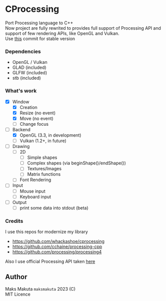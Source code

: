 # CProcessing

Port Processing language to C++  
Now project are fully rewrited to provides full support of Processing API and support of few rendering APIs, like OpenGL and Vulkan.  
Use [this](https://github.com/maksmakuta/CProcessing/tree/059adef3b518facb7c7068402baa8c4fdcd9bbc9) commit for stable version

### Dependencies

 - OpenGL / Vulkan
 - GLAD (included)
 - GLFW (included)
 - stb  (included)

### What's work

 - [x] Window
   - [x] Creation
   - [x] Resize (no event)
   - [x] Move (no event)
   - [ ] Change focus 
 - [ ] Backend
   - [x] OpenGL (3.3, in development)
   - [ ] Vulkan (1.2+, in future)
 - [ ] Drawing
   - [ ] 2D
     - [ ] Simple shapes 
     - [ ] Complex shapes (via beginShape()/endShape()) 
     - [ ] Textures/Images
     - [ ] Matrix functions
   - [ ] Font Rendering
 - [ ] Input
   - [ ] Mouse input
   - [ ] Keyboard input
 - [ ] Output
   - [ ] print some data into stdout (beta)

### Credits

I use this repos for modernize my library

  - https://github.com/whackashoe/cprocessing
  - https://github.com/cchaine/processing-cpp
  - https://github.com/processing/processing4
  
Also I use official Processing API taken [here](https://processing.org/reference)
 
## Author
  
  Maks Makuta ``` maksmakuta ```  2023 (C)     
  MIT Licence   
